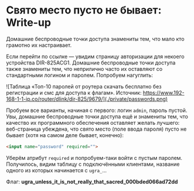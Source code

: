 # Свято место пусто не бывает: Write-up

Домашние беспроводные точки доступа знамениты тем, что мало кто грамотно их настраивает.

Если перейти по ссылке — увидим страницу авторизации для некоего устройства DIR-825ACG1. Домашние беспроводные точки доступа также знамениты тем, что неприлично часто их оставляют со стандартными логином и паролем. Попробуем нагуглить:

![Таблица «Топ-10 паролей от роутера скачать бесплатно без регистрации и смс для доступа к флагам». Источник: https://www.192-168-1-1-ip.co/router/dlink/dir-825/9679/](./private/passwords.png)

Пробуем все варианты, начиная с первого: логин `admin`, пароль пустой. Увы, домашние беспроводные точки доступа ещё и знамениты тем, что качество их программного обеспечения оставляет желать лучшего: веб-страница убеждена, что свято место (поле ввода пароля) пусто не бывает (хотя на самом деле бывает, конечно):

```html
<input name="password" required="">
```

Уберём атрибут `required` и попробуем-таки войти с пустым паролем. Получилось, видим таблицу с подключёнными клиентами, название одного из которых начинается с `ugra_`...

Флаг: **ugra_unless_it_is_not_really_that_sacred_000bded066ad72dd**

